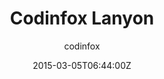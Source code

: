 ---
title: "Codinfox Lanyon"
github: https://github.com/codinfox/codinfox-lanyon
demo: http://codinfox.github.io/
author: codinfox

ssg:
  - Jekyll
cms:
  - No Cms
date: 2015-03-05T06:44:00Z
github_branch: dev
description: "Another jekyll templated based on lanyon"
---